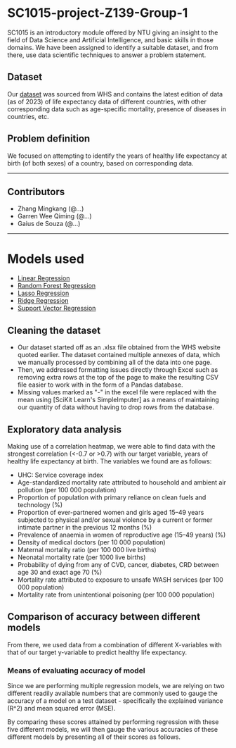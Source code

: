 # SC1015-project-Z139-Group-1

SC1015 is an introductory module offered by NTU giving an insight to the field of Data Science and Artificial Intelligence, and basic skills in those domains. We have been assigned to identify a suitable dataset, and from there, use data scientific techniques to answer a problem statement.

## Dataset
Our [dataset]() was sourced from WHS and contains the latest edition of data (as of 2023) of life expectancy data of different countries, with other corresponding data such as age-specific mortality, presence of diseases in countries, etc.

## Problem definition
We focused on attempting to identify the years of healthy life expectancy at birth (of both sexes) of a country, based on corresponding data.

---
## Contributors
* Zhang Mingkang (@...)
* Garren Wee Qiming (@...)
* Gaius de Souza (@...)
---
# Models used 
* [Linear Regression]()
* [Random Forest Regression]()
* [Lasso Regression]()
* [Ridge Regression]()
* [Support Vector Regression]()

## Cleaning the dataset
* Our dataset started off as an .xlsx file obtained from the WHS website quoted earlier. The dataset contained multiple annexes of data, which we manually processed by combining all of the data into one page.
* Then, we addressed formatting issues directly through Excel such as removing extra rows at the top of the page to make the resulting CSV file easier to work with in the form of a Pandas database.
* Missing values marked as "-" in the excel file were replaced with the mean using [SciKit Learn's SimpleImputer] as a means of maintaining our quantity of data without having to drop rows from the database.

## Exploratory data analysis
Making use of a correlation heatmap, we were able to find data with the strongest correlation (<-0.7 or >0.7) with our target variable, years of healthy life expectancy at birth. The variables we found are as follows:
* UHC: Service coverage index
* Age-standardized mortality rate attributed to household and ambient air pollution (per 100 000 population)
* Proportion of population with primary reliance on clean fuels and technology (%) 
* Proportion of ever-partnered women and girls aged 15–49 years subjected to physical and/or sexual violence by a current or former intimate partner in the previous 12 months (%)
* Prevalence of anaemia in women of reproductive age (15–49 years) (%)
* Density of medical doctors (per 10 000 population)
* Maternal mortality ratio (per 100 000 live births)
* Neonatal mortality rate (per 1000 live births)
* Probability of dying from any of CVD, cancer, diabetes, CRD between age 30 and exact age 70 (%)
* Mortality rate attributed to exposure to unsafe WASH services (per 100 000 population)
* Mortality rate from unintentional poisoning (per 100 000 population)

## Comparison of accuracy between different models
From there, we used data from a combination of different X-variables with that of our target y-variable to predict healthy life expectancy. 
### Means of evaluating accuracy of model
Since we are performing multiple regression models, we are relying on two different readily available numbers that are commonly used to gauge the accuracy of a model on a test dataset - specifically the explained variance (R^2) and mean squared error (MSE). 

By comparing these scores attained by performing regression with these five different models, we will then gauge the various accuracies of these different models by presenting all of their scores as follows.


